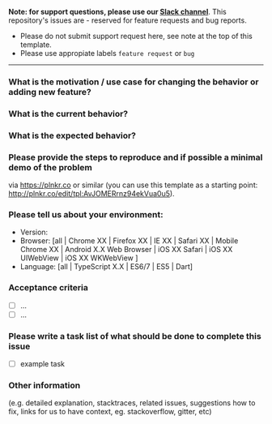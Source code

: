 **Note: for support questions, please use our <a href="https://slack.vuestorefront.io">Slack channel</a>**. This repository's issues are - reserved for feature requests and bug reports.
- Please do not submit support request here, see note at the top of this template.
- Please use appropiate labels `feature request` or `bug`

-----------------------------------

### What is the motivation / use case for changing the behavior or adding new feature?

### What is the current behavior?

### What is the expected behavior?

### Please provide the steps to reproduce and if possible a minimal demo of the problem
via https://plnkr.co or similar (you can use this template as a starting point: http://plnkr.co/edit/tpl:AvJOMERrnz94ekVua0u5).

### Please tell us about your environment:
  - Version: 
  - Browser: [all | Chrome XX | Firefox XX | IE XX | Safari XX | Mobile Chrome XX | Android X.X Web Browser | iOS XX Safari | iOS XX UIWebView | iOS XX WKWebView ]
  - Language: [all | TypeScript X.X | ES6/7 | ES5 | Dart]

### Acceptance criteria
- [ ] ...
- [ ] ...

### Please write a task list of what should be done to complete this issue
- [ ] example task

### Other information
(e.g. detailed explanation, stacktraces, related issues, suggestions how to fix, links for us to have context, eg. stackoverflow, gitter, etc)
